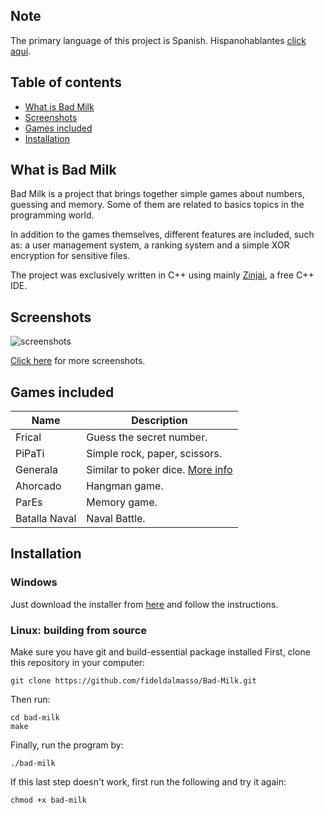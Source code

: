 ## Note 
The primary language of this project is Spanish. Hispanohablantes [click aquí](README-es).

## Table of contents
* [What is Bad Milk](#what-is-bad-milk)
* [Screenshots](#screenshots)
* [Games included](#games-included)
* [Installation](#installation)


## What is Bad Milk
Bad Milk is a project that brings together simple games about numbers, guessing and memory. Some of them are related to basics topics in the programming world.

In addition to the games themselves, different features are included, such as: a user management system, a ranking system and a simple XOR encryption for sensitive files. 

The project was exclusively written in C++ using mainly [Zinjai](http://zinjai.sourceforge.net/), a free C++ IDE.

## Screenshots

![screenshots](../assets/collage-menu.png)

[Click here](https://github.com/fideldalmasso/bad-milk/tree/assets) for more screenshots.

## Games included
|Name   | Description| 
|---|---|
|Frical |Guess the secret number.|
|PiPaTi|Simple rock, paper, scissors.|
|Generala|Similar to poker dice. [More info](https://en.wikipedia.org/wiki/Generala)|
|Ahorcado|Hangman game.|
|ParEs|Memory game.|
|Batalla Naval|Naval Battle.|


## Installation
### Windows
Just download the installer from [here](https://github.com/fideldalmasso/bad-milk/releases/download/v18.3/installer.exe) and follow the instructions. 

### Linux: building from source
Make sure you have git and build-essential package installed
First, clone this repository in your computer:
```
git clone https://github.com/fideldalmasso/Bad-Milk.git
```
Then run:
```
cd bad-milk
make
```
Finally, run the program by:
```
./bad-milk
```
If this last step doesn't work, first run the following and try it again:
```
chmod +x bad-milk
